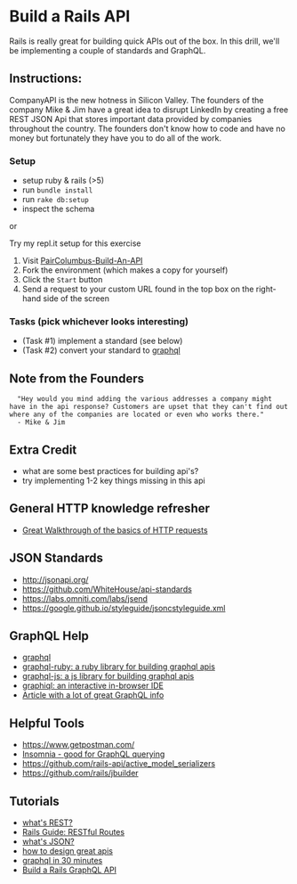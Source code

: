 # Build a Rails API

Rails is really great for building quick APIs out of the box. In this drill, we'll be implementing a couple of standards and GraphQL.

## Instructions:
CompanyAPI is the new hotness in Silicon Valley. The founders of the company Mike & Jim have a great idea to disrupt LinkedIn by creating a free REST JSON Api that stores important data provided by companies throughout the country. The founders don't know how to code and have no money but fortunately they have you to do all of the work. 

### Setup

- setup ruby & rails (>5)
- run `bundle install`
- run `rake db:setup` 
- inspect the schema

or

Try my repl.it setup for this exercise

1. Visit [PairColumbus-Build-An-API](https://repl.it/@BrianLees/PairColumbus-Build-An-API)
1. Fork the environment (which makes a copy for yourself)
1. Click the `Start` button
1. Send a request to your custom URL found in the top box on the right-hand side of the screen

### Tasks (pick whichever looks interesting)
- (Task #1) implement a standard (see below)
- (Task #2) convert your standard to [graphql](http://graphql.org/)

## Note from the Founders
```
  "Hey would you mind adding the various addresses a company might have in the api response? Customers are upset that they can't find out where any of the companies are located or even who works there."
  - Mike & Jim
```

## Extra Credit
- what are some best practices for building api's?
- try implementing 1-2 key things missing in this api

## General HTTP knowledge refresher
- [Great Walkthrough of the basics of HTTP requests](https://robots.thoughtbot.com/back-to-basics-http-requests)

## JSON Standards
- http://jsonapi.org/
- https://github.com/WhiteHouse/api-standards
- https://labs.omniti.com/labs/jsend
- https://google.github.io/styleguide/jsoncstyleguide.xml

## GraphQL Help
- [graphql](http://graphql.org/)
- [graphql-ruby: a ruby library for building graphql apis](https://github.com/rmosolgo/graphql-ruby)
- [graphql-js: a js library for building graphql apis](https://github.com/graphql/graphql-js/)
- [graphiql: an interactive in-browser IDE](https://github.com/graphql/graphiql)
- [Article with a lot of great GraphQL info](https://www.prisma.io/blog/how-to-wrap-a-rest-api-with-graphql-8bf3fb17547d)

## Helpful Tools
- https://www.getpostman.com/
- [Insomnia - good for GraphQL querying](https://insomnia.rest/)
- https://github.com/rails-api/active_model_serializers
- https://github.com/rails/jbuilder

## Tutorials
- [what's REST?](https://stackoverflow.com/questions/671118/what-exactly-is-restful-programming)
- [Rails Guide: RESTful Routes](http://guides.rubyonrails.org/routing.html#crud-verbs-and-actions)
- [what's JSON?](https://developers.squarespace.com/what-is-json/)
- [how to design great apis](https://www.youtube.com/watch?v=qCdpTji8nxo)
- [graphql in 30 minutes](https://www.youtube.com/watch?v=UBGzsb2UkeY)
- [Build a Rails GraphQL API](https://medium.com/@DrawandCode/building-a-graphql-api-in-rails-part-1-a40aaf7e165f)
